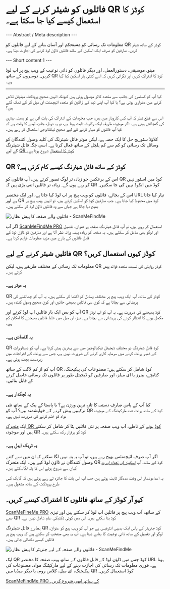 <h1>فائلوں کو شیئر کرنے کے لیے QR کوڈز کا استعمال کیسے کیا جا سکتا ہے۔</h1>

--- Abstract / Meta description ---

معلومات تک رسائی کو مستحکم اور آسان بنانے کے لیے فائلوں کو QR کوڈز کے ساتھ شیئر کریں۔ صارفین کو صرف ایک اسکین کے ساتھ فائلیں ڈاؤن لوڈ کرنے کی اجازت دیتا ہے۔

--- Short content 1 ---

مینو، موسیقی، دستورالعمل، اور دیگر فائلوں کو ذاتی نوعیت کے ویب پیج پر اپ لوڈ کریں۔ دوسروں کے ساتھ QR کوڈ کا اشتراک کریں اور نگرانی کریں کہ اسے کتنی بار اسکین کیا گیا ہے۔

----------

<p>کیا آپ کو کسٹمرز کی جانب سے متعدد کالز موصول ہوتی ہیں کیونکہ انہیں صحیح پروڈکٹ مینوئل تلاش کرنے میں دشواری ہوتی ہے؟ یا کیا آپ اپنی ٹیم کے اراکین کو متعدد اٹیچمنٹ ای میل کر کے تھک گئے ہیں؟</p>

<p>اس سے قطع نظر کہ آپ کس کاروبار میں ہیں، جب معلومات کے اشتراک کی بات آتی ہے تو ہمیشہ بہتری کی گنجائش ہوتی ہے۔ اگر موجودہ طریقہ ایک رکاوٹ ثابت ہوتا ہے، تو یہ دوبارہ جائزہ لینے کا وقت ہے کہ کیا آپ فائلوں کو شیئر کرنے کے لیے صحیح ٹیکنالوجی استعمال کر رہے ہیں۔</p>

<p>کلاؤڈ سٹوریج حل کا ایک حصہ ہے، لیکن موثر فائل شیئرنگ کی کلید وصول کنندگان کو وسائل تک رسائی کو کم سے کم ہلچل کے ساتھ فعال کرنا ہے۔ اسی جگہ فائل شیئرنگ کے لیے <a href="#static:url">QR کوڈز کا استعمال</a> شروع ہوتا ہے۔</p>

<h2>QR کوڈز کے ساتھ فائل شیئرنگ کیسے کام کرتی ہے؟</h2>

<p>اس کے برعکس جو زیادہ تر لوگ تصور کرتے ہیں، آپ فائلوں کو QR کوڈ میں اسٹور نہیں کر رہے ہوں گے۔ زیادہ تر فائلیں اتنی بڑی ہیں کہ QR کوڈ میں انکوڈ نہیں کی جا سکتیں۔</p>

<p>اس کے بجائے، فائلوں کو ویب پیج پر اپ لوڈ کیا جاتا ہے، اور ایک مختصر URL تیار کیا جاتا ہے اور QR کوڈ میں محفوظ کیا جاتا ہے۔ جب صارفین کوڈ کو اسکین کرتے ہیں، تو انہیں ویب پیج پر بھیج دیا جاتا ہے جہاں سے وہ فائلیں ڈاؤن لوڈ کر سکتے ہیں۔</p>

<p class="imageholder">
    <img src="https://media.scanmefindme.com/blog/about_dynamic_page/files/img 1 - preview files.png"
        alt="فائلوں والے صفحہ کا پیش نظارہ - ScanMeFindMe">
</p>

<p>اگر آپ <a href="#pro">ScanMeFindMe PRO</a> استعمال کر رہے ہیں، تو آپ فائل شیئرنگ صفحہ پر عنوان، تفصیل اور لوگو بھی شامل کر سکتے ہیں۔ یہ صفحہ کو زیادہ پیشہ ورانہ نظر آتا ہے اور صارفین کو ڈاؤن لوڈ کے قابل فائلوں کے بارے میں مزید معلومات فراہم کرتا ہے۔</p>

<h2>فائلیں شیئر کرنے کے لیے QR کوڈز کیوں استعمال کریں؟</h2>

<p>معلومات تک رسائی کے مختلف طریقے ہیں، لیکن QR کوڈز روایتی کی نسبت متعدد فوائد پیش کرتے ہیں۔</p>

<h3>یہ موثر ہے۔</h3>

<p>QR کوڈز کے ساتھ، آپ ایک ویب پیج پر مختلف وسائل کو اکٹھا کر سکتے ہیں۔ یہ آپ کو چھانٹنے کی پریشانی سے بچاتا ہے کہ کون سی فائلیں بھیجی جائیں اور کون صحیح وصول کنندہ ہیں۔</p>

<p>آپ کو بس ایک بار فائلیں اپ لوڈ کرنے اور QR کوڈ بھیجنے کی ضرورت ہے۔ یہ آپ کو اپ لوڈز مکمل ہونے کا انتظار کرنے کی پریشانی سے بچاتا ہے۔ نیز، ای میل میں غلط فائلیں بھیجنے کا امکان کم ہے۔</p>

<h3>یہ اقتصادی ہے۔</h3>

<p>QR کوڈ فائل شیئرنگ دو مختلف ڈیجیٹل ٹیکنالوجیز میں سے بہترین پیش کرتا ہے۔ آپ کو دستاویزات کے ڈھیر پرنٹ کرنے میں سرمایہ کاری کرنے کی ضرورت نہیں ہے، جس سے پرنٹ کے اخراجات میں زبردست بچت ہوتی ہے۔</p>

<p>آپ کم از کم لاگت کے ساتھ QR کوڈ شامل کر سکتے ہیں؛ مصنوعات کی پیکیجنگ، کتابچے، بینرز یا ای میلز، اور صارفین کو ڈیجیٹل طور پر فائلوں تک رسائی حاصل کرنے کے قابل بنائیں۔</p>

<h3>یہ لچکدار ہے۔</h3>

<p>کیا آپ کے پاس صارف دستی کا تازہ ترین ورژن ہے؟ یا پاستا کے پیک کے ساتھ نئی ترکیبیں پیش کرنے کے خواہشمند ہیں؟ آپ کو QR کوڈ کے ساتھ پرنٹ شدہ مارکیٹنگ کے موجودہ مواد کو ختم کرنے کی ضرورت نہیں ہے۔</p>

<p>ایک <a href="#about:product">متحرک QR کوڈ</a> ہونے کے ناطے، آپ ویب صفحہ پر نئی فائلیں ہٹا کر شامل کر سکتے ہیں اور موجودہ QR کوڈ کو برقرار رکھ سکتے ہیں۔</p>

<h3>یہ ٹریک ایبل ہے۔</h3>

<p>اگر آپ صرف اٹیچمنٹس بھیج رہے ہیں، تو آپ یہ پتہ نہیں لگا سکتے کہ ان میں سے کتنے وصول کنندگان نے ڈاؤن لوڈ کیے ہیں۔ ایک متحرک QR کوڈ کے ساتھ، آپ <a href="#article:about_statistics">اسکینز کی تعداد اور وہ کہاں سے شروع ہوئے اس کا پتہ</a> لگاسکتے ہیں۔</p>

<p>یہ اعدادوشمار اس وقت مددگار ثابت ہوتے ہیں جب آپ اس بات کا جائزہ لے رہے ہوتے ہیں کہ گاہک کس طرح پروڈکٹ کے ساتھ مشغول ہیں۔</p>

<h2>کیو آر کوڈز کے ساتھ فائلوں کا اشتراک کیسے کریں۔</h2>

<p><a href="#pro">ScanMeFineMe PRO</a> کے ساتھ، آپ ویب پیج پر فائلیں اپ لوڈ کر سکتے ہیں اور تیزی سے QR کوڈ بنا سکتے ہیں۔ اس میں کوئی تکنیکی علم شامل نہیں ہے۔</p>

<p>ہمارے فائل شیئرنگ QR کوڈ جنریٹر کے پاس ایک بدیہی انٹرفیس ہے جو آپ کو ویب پیج کو عنوان، لوگو اور تفصیل کے ساتھ ذاتی نوعیت کا بنانے دیتا ہے۔ آپ یہ بھی منتخب کر سکتے ہیں کہ ویب پیج پر فائلیں کیسے دکھائی جاتی ہیں۔</p>

<p class="imageholder">
    <img src="https://media.scanmefindme.com/blog/about_dynamic_page/files/img 2 - how files are displayed.png"
        alt="فائلوں والے صفحہ کے لیے جنریٹر کا پیش نظارہ - ScanMeFindMe">
</p>

<p>ایک QR کوڈ جس میں ڈاؤن لوڈ کے قابل فائلوں کے ساتھ ویب صفحہ کا مختصر URL ہوتا ہے۔ فوری معلومات تک رسائی کی اجازت دینے کے لیے مارکیٹنگ مواد، مصنوعات کی پیکیجنگ، ای میل، کلاس روم، یا دیگر میڈیا میں QR کوڈ استعمال کریں۔</p>

<p><a href="#pro">ScanMeFindMe PRO کے ساتھ ابھی شروع کریں۔</a></p>
